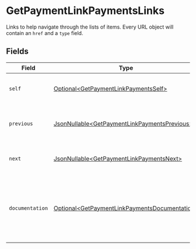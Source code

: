 # GetPaymentLinkPaymentsLinks

Links to help navigate through the lists of items. Every URL object will contain an `href` and a `type` field.


## Fields

| Field                                                                                                            | Type                                                                                                             | Required                                                                                                         | Description                                                                                                      |
| ---------------------------------------------------------------------------------------------------------------- | ---------------------------------------------------------------------------------------------------------------- | ---------------------------------------------------------------------------------------------------------------- | ---------------------------------------------------------------------------------------------------------------- |
| `self`                                                                                                           | [Optional\<GetPaymentLinkPaymentsSelf>](../../models/operations/GetPaymentLinkPaymentsSelf.md)                   | :heavy_minus_sign:                                                                                               | The URL to the current set of items.                                                                             |
| `previous`                                                                                                       | [JsonNullable\<GetPaymentLinkPaymentsPrevious>](../../models/operations/GetPaymentLinkPaymentsPrevious.md)       | :heavy_minus_sign:                                                                                               | The previous set of items, if available.                                                                         |
| `next`                                                                                                           | [JsonNullable\<GetPaymentLinkPaymentsNext>](../../models/operations/GetPaymentLinkPaymentsNext.md)               | :heavy_minus_sign:                                                                                               | The next set of items, if available.                                                                             |
| `documentation`                                                                                                  | [Optional\<GetPaymentLinkPaymentsDocumentation>](../../models/operations/GetPaymentLinkPaymentsDocumentation.md) | :heavy_minus_sign:                                                                                               | In v2 endpoints, URLs are commonly represented as objects with an `href` and `type` field.                       |